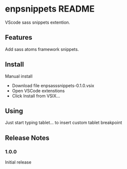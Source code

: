 # enpsnippets README

VScode sass snippets extention.

## Features

Add sass atoms framework snippets.

## Install

Manual install

* Download file enpsasssnippets-0.1.0.vsix
* Open VSCode extenstions
* Click Install from VSIX...

## Using

Just start typing tablet... to insert custom tablet breakpoint

## Release Notes

### 1.0.0

Initial release
